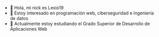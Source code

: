 - 👋 Hola, mi nick es Lexio19
- 👀 Estoy interesado en programación web, ciberseguridad e ingeniería de datos
- 🌱 Actualmente estoy estudiando el Grado Superior de Desarrollo de Aplicaciones Web





